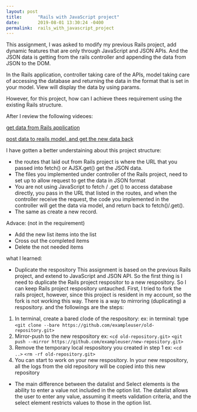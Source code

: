 ```yaml
---
layout: post
title:      "Rails with JavaScript project"
date:       2019-08-01 13:30:24 -0400
permalink:  rails_with_javascript_project
---
```


This assignment, I was asked  to modify my previous Rails project, add dynamic features that are only through JavaScript and JSON APIs. And the JSON data is getting from the rails controller and appending the data from JSON to the DOM.

In the Rails application, controller taking care of the APIs, model taking care of accessing the database and returning the data in the format that is set in your model. View will display the data by using params. 

However, for this project, how can I achieve thees requirement using the existing Rails structure. 

After I review the following videoes:

[get data from Rails application]((http://)https://www.youtube.com/watch?v=oHPM0ekV7zQ)

[post data to reails model, and get the new data back]((http://)https://www.youtube.com/watch?v=Yd0nH9CWWfo&amp=&feature=youtu.be)

I have gotten a better understaining about this project structure:
* the routes that laid out from Rails project is where the URL that you passed into fetch() or AJSX.get() get the JSON data. 
* The files you implemented under controller of  the Rails project, need to set up to allow request to get the data in JSON format
* You are not using JavaScript to fetch / .get () to access database directly, you pass in the URL that listed in the routes, and when the controller receive the request,  the code you implemented in the controller will get the data via model, and return back to fetch()/.get().
* The same as create a new record.  

Advace: (not in the requirement)
* Add the new list items into the list
* Cross out the completed items
* Delete the not needed items

what I learned: 

* Duplicate the respository
   This assignment is based on the previous Rails project, and  extend to  JavaScript and JSON API. So the first thing is I need to duplicate the Rails project respositor to a new respository. So I can keep Rails project respository untauched.
	 First, I tried to fork the rails project, however, since this project is resident in my account, so the fork is not working this way.
	 There is a way to mirroring (duplicating) a respository. and the followings are the steps:
1. 	 In terminal, create a bared clode of the respository:
       ex:  in terminal: type
			 `<git clone --bare https://github.com/exampleuser/old-repository.git>`
2. 	 Mirror-push to the new respository
       ex:
			 `<cd old-repository.git>`
       `<git push --mirror https://github.com/exampleuser/new-repository.git>`
3. 	 Remove the temporary local respository you created in step 1
       ex:
			 `<cd ..>`
       `<rm -rf old-repository.git>`
4. 	 You can start to work on your new respository.
       In your new respository, all the logs from the old repository will be copied into this new repository


* The main difference between the datalist and Select elements is the ability to enter a value not included in the option list. The datalist allows the user to enter any value, assuming it meets validation criteria, and the select element restricts values to those in the option list.
